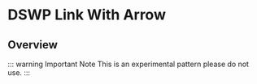 
# DSWP Link With Arrow
## Overview
::: warning Important Note
This is an experimental pattern please do not use.
:::

